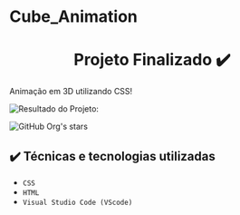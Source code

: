 # Cube_Animation
<h1 align= "center">Projeto Finalizado ✔️</h1> 

<p> Animação em 3D utilizando CSS!</p> 

![Resultado do Projeto:](https://user-images.githubusercontent.com/111745761/224461857-7cc0e1f0-4f12-4540-9a3d-7cc6564b327e.png)

![GitHub Org's stars](https://img.shields.io/github/stars/camilafernanda?style=social)

## ✔️ Técnicas e tecnologias utilizadas

- ``CSS``
- ``HTML``
- ``Visual Studio Code (VScode)``
